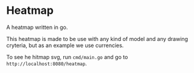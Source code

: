 # Heatmap

A heatmap written in go.

This heatmap is made to be use with any kind of model and any drawing cryteria, but as an example we use currencies.

To see he hitmap svg, run `cmd/main.go` and go to `http://localhost:8080/heatmap`.